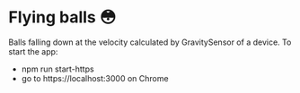 # Flying balls 😳
 Balls falling down at the velocity calculated by GravitySensor of a device.
 To start the app:
 - npm run start-https
 - go to https://localhost:3000 on Chrome
